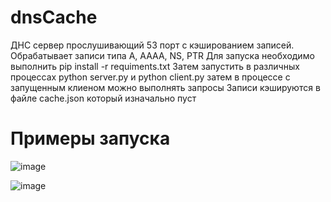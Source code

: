 # dnsCache
ДНС сервер прослушивающий 53 порт с кэшированием записей.
Обрабатывает записи типа A, AAAA, NS, PTR
Для запуска необходимо выполнить pip install -r requiments.txt
Затем запустить в различных процессах 
python server.py и python client.py
затем в процессе с запущенным клиеном можно выполнять запросы
Записи кэшируются в файле cache.json который изначально пуст
 # Примеры запуска
 ![image](https://user-images.githubusercontent.com/58898465/130331476-2ff33e8b-d5f0-4109-8654-d83861b3d9ce.png)


![image](https://user-images.githubusercontent.com/58898465/130331455-9dd7a82a-8fa4-4885-b682-99f67030f599.png)
